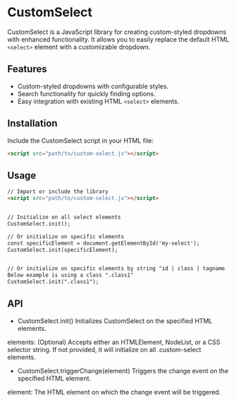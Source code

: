 # CustomSelect

CustomSelect is a JavaScript library for creating custom-styled dropdowns with enhanced functionality. It allows you to easily replace the default HTML `<select>` element with a customizable dropdown.

## Features

- Custom-styled dropdowns with configurable styles.
- Search functionality for quickly finding options.
- Easy integration with existing HTML `<select>` elements.

## Installation

Include the CustomSelect script in your HTML file:

```html
<script src="path/to/custom-select.js"></script>
```

## Usage
```html
// Import or include the library
<script src="path/to/custom-select.js"></script>


// Initialize on all select elements
CustomSelect.init();

// Or initialize on specific elements
const specificElement = document.getElementById('my-select');
CustomSelect.init(specificElement);


// Or initialize on specific elements by string "id | class | tagname | attribute"
Below example is using a class ".class1"
CustomSelect.init(".class1");

```

## API
- CustomSelect.init()
Initializes CustomSelect on the specified HTML elements.

elements: (Optional) Accepts either an HTMLElement, NodeList, or a CSS selector string. If not provided, it will initialize on all .custom-select elements.

- CustomSelect.triggerChange(element)
Triggers the change event on the specified HTML element.

element: The HTML element on which the change event will be triggered.

